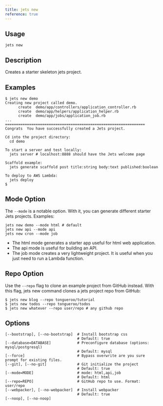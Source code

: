 ```yaml
---
title: jets new
reference: true
---
```


## Usage

    jets new

## Description

Creates a starter skeleton jets project.

## Examples

    $ jets new demo
    Creating new project called demo.
          create  demo/app/controllers/application_controller.rb
          create  demo/app/helpers/application_helper.rb
          create  demo/app/jobs/application_job.rb
    ...
    ================================================================
    Congrats  You have successfully created a Jets project.

    Cd into the project directory:
      cd demo

    To start a server and test locally:
      jets server # localhost:8888 should have the Jets welcome page

    Scaffold example:
      jets generate scaffold post title:string body:text published:boolean

    To deploy to AWS Lambda:
      jets deploy
    $

## Mode Option

The `--mode` is a notable option. With it, you can generate different starter Jets projects. Examples:

    jets new demo --mode html # default
    jets new api --mode api
    jets new cron --mode job

* The html mode generates a starter app useful for html web application.
* The api mode is useful for building an API.
* The job mode creates a very lightweight project. It is useful when you just need to run a Lambda function.

## Repo Option
Use the `--repo` flag to clone an example project from GitHub instead.  With this flag, jets new command clones a jets project repo from GitHub:

    $ jets new blog --repo tongueroo/tutorial
    $ jets new todos --repo tongueroo/todos
    $ jets new whatever --repo user/repo # any github repo

## Options

```
[--bootstrap], [--no-bootstrap]  # Install bootstrap css
                                 # Default: true
[--database=DATABASE]            # Preconfigure database (options: mysql/postgresql)
                                 # Default: mysql
[--force]                        # Bypass overwrite are you sure prompt for existing files.
[--git], [--no-git]              # Git initialize the project
                                 # Default: true
[--mode=MODE]                    # mode: html,api,job
                                 # Default: html
[--repo=REPO]                    # GitHub repo to use. Format: user/repo
[--webpacker], [--no-webpacker]  # Install webpacker
                                 # Default: true
[--noop], [--no-noop]            
```

